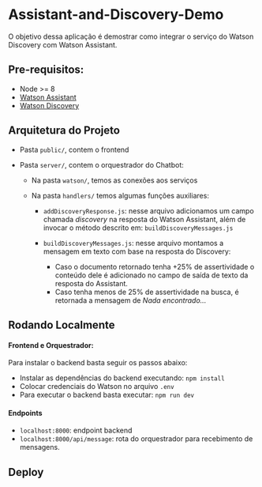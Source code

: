 # Assistant-and-Discovery-Demo

O objetivo dessa aplicação é demostrar como integrar o serviço do Watson Discovery com Watson Assistant.

## Pre-requisitos:
  * Node >= 8
  * [Watson Assistant](https://www.ibm.com/watson/ai-assistant/)
  * [Watson Discovery](https://www.ibm.com/watson/services/discovery/)

## Arquitetura do Projeto

* Pasta `public/`, contem o frontend
* Pasta `server/`, contem o orquestrador do Chatbot:

    * Na pasta `watson/`, temos as conexões aos serviços
    * Na pasta `handlers/` temos algumas funções auxiliares:

        * `addDiscoveryResponse.js`: nesse arquivo adicionamos um campo chamada *discovery* na resposta do Watson Assistant, além de invocar o método descrito em: `buildDiscoveryMessages.js`
        * `buildDiscoveryMessages.js`: nesse arquivo montamos a mensagem em texto com base na resposta do Discovery:

            * Caso o documento retornado tenha +25% de assertividade o conteúdo dele é adicionado no campo de saída de texto da resposta do Assistant.
            * Caso tenha menos de 25% de assertividade na busca, é retornada a mensagem de *Nada encontrado...*
  
## Rodando Localmente
#### Frontend e Orquestrador:
  Para instalar o backend basta seguir os passos abaixo:
  
  * Instalar as dependências do backend executando: `npm install`
  * Colocar credenciais do Watson no arquivo `.env`
  * Para executar o backend basta executar: `npm run dev`
  
#### Endpoints

  * `localhost:8000`: endpoint backend
  * `localhost:8000/api/message`: rota do orquestrador para recebimento de mensagens.

## Deploy 